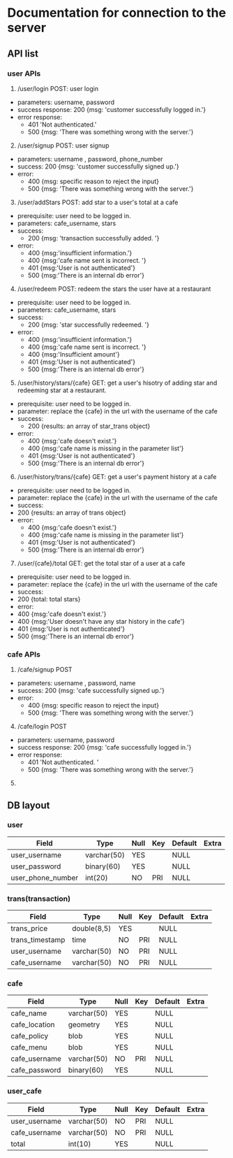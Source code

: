 # Documentation for connection to the server
## API list
### user APIs
1. /user/login POST: user login
* parameters: username, password
* success response: 200 {msg: 'customer successfully logged in.'}
* error response: 
  *  401 'Not authenticated.'
  *  500 {msg: 'There was something wrong with the server.'}
2.  /user/signup POST: user signup
* parameters: username , password, phone_number
* success: 200 {msg: 'customer successfully signed up.'}
* error: 
  * 400 {msg: specific reason to reject the input}
  * 500 {msg: 'There was something wrong with the server.'}
3. /user/addStars POST: add star to a user's total at a cafe
* prerequisite: user need to be logged in. 
* parameters: cafe_username, stars
* success: 
  * 200 {msg: 'transaction successfully added. '}
* error: 
  * 400 {msg:'insufficient information.'}
  * 400 {msg:'cafe name sent is incorrect. '}
  * 401 {msg:'User is not authenticated'}
  * 500 {msg:'There is an internal db error'}
4. /user/redeem POST: redeem the stars the user have at a restaurant
* prerequisite: user need to be logged in. 
* parameters: cafe_username, stars
* success: 
  * 200 {msg: 'star successfully redeemed. '}
* error: 
  * 400 {msg:'insufficient information.'}
  * 400 {msg:'cafe name sent is incorrect. '}
  * 400 {msg:'Insufficient amount'}
  * 401 {msg:'User is not authenticated'}
  * 500 {msg:'There is an internal db error'}
5. /user/history/stars/{cafe} GET: get a user's hisotry of adding star and redeeming star at a restaurant. 
* prerequisite: user need to be logged in. 
* parameter: replace the {cafe} in the url with the username of the cafe 
* success:
  * 200 {results: an array of star_trans object}
* error: 
  * 400 {msg:'cafe doesn't exist.'}
  * 400 {msg:'cafe name is missing in the parameter list'}
  * 401 {msg:'User is not authenticated'}
  * 500 {msg:'There is an internal db error'}
6. /user/history/trans/{cafe} GET: get a user's payment history at a cafe
 * prerequisite: user need to be logged in. 
 * parameter: replace the {cafe} in the url with the username of the cafe 
 * success:
  * 200 {results: an array of trans object}
* error: 
  * 400 {msg:'cafe doesn't exist.'}
  * 400 {msg:'cafe name is missing in the parameter list'}
  * 401 {msg:'User is not authenticated'}
  * 500 {msg:'There is an internal db error'}
7. /user/{cafe}/total GET: get the total star of a user at a cafe
 * prerequisite: user need to be logged in. 
 * parameter: replace the {cafe} in the url with the username of the cafe 
 * success:
  * 200 {total: total stars}
*  error: 
  * 400 {msg:'cafe doesn't exist.'}
  * 400 {msg:'User doesn't have any star history in the cafe'}
  * 401 {msg:'User is not authenticated'}
  * 500 {msg:'There is an internal db error'}
### cafe APIs
1.  /cafe/signup POST
* parameters: username , password, name
* success: 200 {msg: 'cafe successfully signed up.'}
* error: 
  * 400 {msg: specific reason to reject the input}
  * 500 {msg: 'There was something wrong with the server.'}
4. /cafe/login POST
* parameters: username, password
* success response: 200 {msg: 'cafe successfully logged in.'}
* error response: 
  *  401 'Not authenticated. '
  *  500 {msg: 'There was something wrong with the server.'}
5. 

## DB layout 
### user
| Field             | Type        | Null | Key | Default | Extra |
|-------------------|-------------|------|-----|---------|-------|
| user_username     | varchar(50) | YES  |     | NULL    |       |
| user_password     | binary(60)  | YES  |     | NULL    |       |
| user_phone_number | int(20)     | NO   | PRI | NULL    |       |
### trans(transaction)
| Field           | Type        | Null | Key | Default | Extra |
|-----------------|-------------|------|-----|---------|-------|
| trans_price     | double(8,5) | YES  |     | NULL    |       |
| trans_timestamp | time        | NO   | PRI | NULL    |       |
| user_username   | varchar(50) | NO   | PRI | NULL    |       |
| cafe_username   | varchar(50) | NO   | PRI | NULL    |       |
### cafe
| Field         | Type        | Null | Key | Default | Extra |
|---------------|-------------|------|-----|---------|-------|
| cafe_name     | varchar(50) | YES  |     | NULL    |       |
| cafe_location | geometry    | YES  |     | NULL    |       |
| cafe_policy   | blob        | YES  |     | NULL    |       |
| cafe_menu     | blob        | YES  |     | NULL    |       |
| cafe_username | varchar(50) | NO   | PRI | NULL    |       |
| cafe_password | binary(60)  | YES  |     | NULL    |       |
### user_cafe
| Field         | Type        | Null | Key | Default | Extra |
|---------------|-------------|------|-----|---------|-------|
| user_username | varchar(50) | NO   | PRI | NULL    |       |
| cafe_username | varchar(50) | NO   | PRI | NULL    |       |
| total          | int(10)     | YES  |     | NULL    |       |